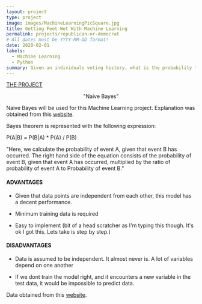 ```yaml
---
layout: project
type: project
image: images/MachineLearningPicSquare.jpg
title: Getting Feet Wet With Machine Learning
permalink: projects/republican-or-democrat
# All dates must be YYYY-MM-DD format!
date: 2020-02-01
labels:
  - Machine Learning
  - Python
summary: Given an individuals voting history, what is the probability that they are Republican?
---
```




[THE PROJECT](https://github.com/arslan-r/republican_or_democrat/blob/master/Naive_bayes.ipynb)

  <p align="center">
  "Naive Bayes"
</p>
  

Naive Bayes will be used for this Machine Learning project. Explanation was obtained from this [website](http://theprofessionalspoint.blogspot.com/2019/03/advantages-and-disadvantages-of-naive.html).

Bayes theorem is represented with the following expression:

P(A|B) = P(B|A) * P(A) / P(B)

"Here, we calculate the probability of event A, given that event B has occurred. The right hand side of the equation consists of the probability of event B, given that event A has occurred, multiplied by the ratio of probability of event A to Probability of event B."


#### ADVANTAGES ####
 * Given that data points are independent from each other, this model has a decent performance.

 * Minimum training data is required

 * Easy to implement (bit of a head scratcher as I'm typing this though. It's ok I got this. Lets take is step by step.)

#### DISADVANTAGES ####
 * Data is assumed to be independent. It almost never is. A lot of variables depend on one another

 * If we dont train the model right, and it encounters a new variable in the test data, it would be impossible to predict data.



Data obtained from this [website](https://archive.ics.uci.edu/ml/datasets/Congressional+Voting+Records).


